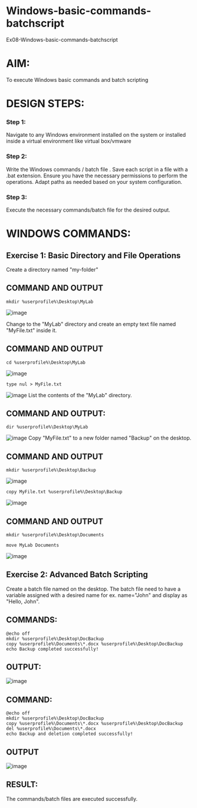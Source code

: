 # Windows-basic-commands-batchscript
Ex08-Windows-basic-commands-batchscript

# AIM:
To execute Windows basic commands and batch scripting

# DESIGN STEPS:

### Step 1:

Navigate to any Windows environment installed on the system or installed inside a virtual environment like virtual box/vmware 

### Step 2:

Write the Windows commands / batch file . Save each script in a file with a .bat extension. Ensure you have the necessary permissions to perform the operations. Adapt paths as needed based on your system configuration.
### Step 3:

Execute the necessary commands/batch file for the desired output. 




# WINDOWS COMMANDS:
## Exercise 1: Basic Directory and File Operations
Create a directory named "my-folder"

## COMMAND AND OUTPUT
```
mkdir %userprofile%\Desktop\MyLab
```
![image](https://github.com/user-attachments/assets/1923a03e-59af-461e-9d30-345db2b4df47)

Change to the "MyLab" directory and create an empty text file named "MyFile.txt" inside it.



## COMMAND AND OUTPUT
```
cd %userprofile%\Desktop\MyLab
```
![image](https://github.com/user-attachments/assets/dbf12172-02f1-43d2-9de3-c8be622c1df0)
```
type nul > MyFile.txt
```
![image](https://github.com/user-attachments/assets/1615d178-ed46-47cc-ac89-2eeb8289438f)
List the contents of the "MyLab" directory.



## COMMAND AND OUTPUT:
```
dir %userprofile%\Desktop\MyLab
```
![image](https://github.com/user-attachments/assets/648e9edb-9297-4c54-bee8-24a059c7d397)
Copy "MyFile.txt" to a new folder named "Backup" on the desktop.


## COMMAND AND OUTPUT
```
mkdir %userprofile%\Desktop\Backup
```
![image](https://github.com/user-attachments/assets/27d5bf35-e18f-4212-8025-b98d47810473)

```
copy MyFile.txt %userprofile%\Desktop\Backup
```
![image](https://github.com/user-attachments/assets/4bfa0401-d60b-4cf6-867b-de9b31cb54db)



## COMMAND AND OUTPUT
```
mkdir %userprofile%\Desktop\Documents
```

```
move MyLab Documents
```
![image](https://github.com/user-attachments/assets/0b802e42-0eea-4c98-8c8f-12fb87c800e1)

## Exercise 2: Advanced Batch Scripting
Create a batch file named on the desktop. The batch file need to have a variable assigned with a desired name for ex. name="John" and display as "Hello, John".
## COMMANDS:
```
@echo off
mkdir %userprofile%\Desktop\DocBackup
copy %userprofile%\Documents\*.docx %userprofile%\Desktop\DocBackup
echo Backup completed successfully!
```
## OUTPUT:
![image](https://github.com/user-attachments/assets/6a267266-f87b-4c02-8af4-9c721b56430e)


## COMMAND:
```
@echo off
mkdir %userprofile%\Desktop\DocBackup
copy %userprofile%\Documents\*.docx %userprofile%\Desktop\DocBackup
del %userprofile%\Documents\*.docx
echo Backup and deletion completed successfully!
```


## OUTPUT
![image](https://github.com/user-attachments/assets/303d12c3-09e9-40bc-b95b-34e532f10d3d)




## RESULT:
The commands/batch files are executed successfully.

